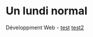 # Un lundi normal #

Développment Web - [test](https://smnarnold.com/projets/vous-etes-le-heros)
[test2](https://smnarnold.com/projets/vous-etes-le-heros/repo-github)

